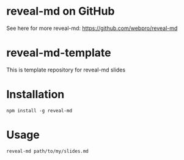 # reveal-md on GitHub
See here for more reveal-md: https://github.com/webpro/reveal-md

# reveal-md-template
This is template repository for reveal-md slides

# Installation
```
npm install -g reveal-md
```

# Usage
```
reveal-md path/to/my/slides.md
```
